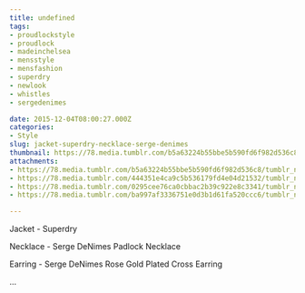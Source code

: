 ```yaml
---
title: undefined
tags:
- proudlockstyle
- proudlock
- madeinchelsea
- mensstyle
- mensfashion
- superdry
- newlook
- whistles
- sergedenimes

date: 2015-12-04T08:00:27.000Z
categories:
- Style
slug: jacket-superdry-necklace-serge-denimes
thumbnail: https://78.media.tumblr.com/b5a63224b55bbe5b590fd6f982d536c8/tumblr_nysbro05xG1rhrm24o1_1280.jpg
attachments:
- https://78.media.tumblr.com/b5a63224b55bbe5b590fd6f982d536c8/tumblr_nysbro05xG1rhrm24o1_1280.jpg
- https://78.media.tumblr.com/444351e4ca9c5b536179fd4e04d21532/tumblr_nysbro05xG1rhrm24o2_1280.jpg
- https://78.media.tumblr.com/0295cee76ca0cbbac2b39c922e8c3341/tumblr_nysbro05xG1rhrm24o3_1280.jpg
- https://78.media.tumblr.com/ba997af3336751e0d3b1d61fa520ccc6/tumblr_nysbro05xG1rhrm24o4_1280.jpg

---
```


Jacket - Superdry 

  Necklace -  Serge DeNimes Padlock Necklace 

  Earring -  Serge DeNimes Rose Gold Plated Cross Earring 

 ...
